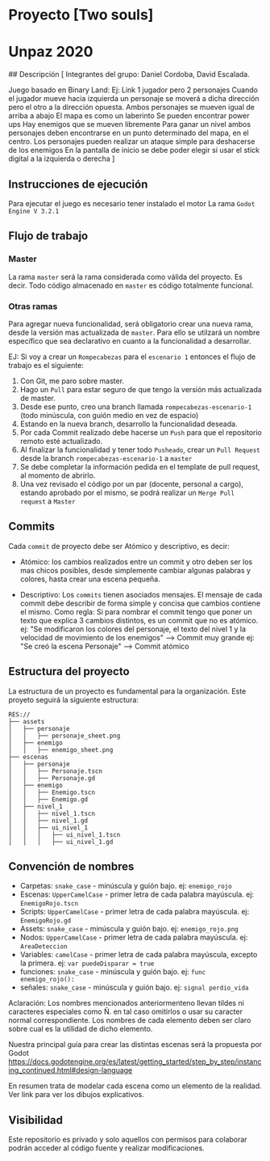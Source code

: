 # Proyecto [Two souls]
# Unpaz 2020

## Descripción
[
Integrantes del grupo: Daniel Cordoba, David Escalada.

Juego basado en Binary Land: Ej: Link
1 jugador pero 2 personajes
Cuando el jugador mueve hacia izquierda un personaje se moverá a dicha dirección pero el otro a la dirección opuesta.
Ambos personajes se mueven igual de arriba a abajo
El mapa es como un laberinto
Se pueden encontrar power ups
Hay enemigos que se mueven libremente
Para ganar un nivel ambos personajes deben encontrarse en un punto determinado del mapa, en el centro.
Los personajes pueden realizar un ataque simple para deshacerse de los enemigos
En la pantalla de inicio se debe poder elegir si usar el stick digital a la izquierda o derecha
]

## Instrucciones de ejecución

Para ejecutar el juego es necesario tener instalado el motor La rama `Godot Engine V 3.2.1`

## Flujo de trabajo

### Master

La rama `master` será la rama considerada como válida del proyecto. Es decir. Todo código almacenado en `master` es código totalmente funcional.

### Otras ramas

Para agregar nueva funcionalidad, será obligatorio crear una nueva rama, desde la versión mas actualizada de `master`. Para ello se utilzará un nombre específico que sea declarativo en cuanto a la funcionalidad a desarrollar.

EJ:
Si voy a crear un `Rompecabezas` para el `escenario 1` entonces el flujo de trabajo es el siguiente:

1. Con Git, me paro sobre master.
2. Hago un `Pull` para estar seguro de que tengo la versión más actualizada de master.
3. Desde ese punto, creo una branch llamada `rompecabezas-escenario-1`  (todo minúscula, con guión medio en vez de espacio)
4. Estando en la nueva branch, desarrollo la funcionalidad deseada.
5. Por cada Commit realizado debe hacerse un `Push` para que el repositorio remoto esté actualizado.
6. Al finalizar la funcionalidad y tener todo `Pusheado`, crear un `Pull Request` desde la branch `rompecabezas-escenario-1` a `master`
7. Se debe completar la información pedida en el template de pull request, al momento de abrirlo.
8. Una vez revisado el código por un par (docente, personal a cargo), estando aprobado por el mismo, se podrá realizar un `Merge Pull request` a `Master`


## Commits

Cada `commit` de proyecto debe ser Atómico y descriptivo, es decir:

* Atómico: los cambios realizados entre un commit y otro deben ser los mas chicos posibles, desde simplemente cambiar algunas palabras y colores, hasta crear una escena pequeña.

* Descriptivo: Los `commits` tienen asociados mensajes. El mensaje de cada commit debe describir de forma simple y concisa que cambios contiene el mismo. Como regla: Si para nombrar el commit tengo que poner un texto que explica 3 cambios distintos, es un commit que no es atómico.
ej: "Se modificaron los colores del personaje, el texto del nivel 1 y la velocidad de movimiento de los enemigos" --> Commit muy grande
ej: "Se creó la escena Personaje"  --> Commit atómico


## Estructura del proyecto

La estructura de un proyecto es fundamental para la organización. Este proyeto seguirá la siguiente estructura:
```
RES://
├── assets
│   ├── personaje
│   │   ├── personaje_sheet.png
│   ├── enemigo
│   │   ├── enemigo_sheet.png
├── escenas
│   ├── personaje
│   │   ├── Personaje.tscn
│   │   ├── Personaje.gd
│   ├── enemigo
│   │   ├── Enemigo.tscn
│   │   ├── Enemigo.gd
│   ├── nivel_1
│   │   ├── nivel_1.tscn
│   │   ├── nivel_1.gd
│   │   ├── ui_nivel_1
│   │   │   ├── ui_nivel_1.tscn
│   │   │   ├── ui_nivel_1.gd
```


## Convención de nombres

* Carpetas: `snake_case` - minúscula y guión bajo.  ej: `enemigo_rojo`
* Escenas: `UpperCamelCase` - primer letra de cada palabra mayúscula. ej: `EnemigoRojo.tscn`
* Scripts: `UpperCamelCase` - primer letra de cada palabra mayúscula. ej: `EnemigoRojo.gd`
* Assets: `snake_case` - minúscula y guión bajo.  ej: `enemigo_rojo.png`
* Nodos: `UpperCamelCase` - primer letra de cada palabra mayúscula. ej: `AreaDeteccion`
* Variables: `camelCase` - primer letra de cada palabra mayúscula, excepto la primera.  ej: `var puedeDisparar = true`
* funciones: `snake_case` - minúscula y guión bajo.  ej: `func enemigo_rojo():`
* señales: `snake_case` - minúscula y guión bajo.  ej: `signal perdio_vida`

Aclaración: Los nombres mencionados anteriormenteno llevan tildes ni caracteres especiales como Ñ. en tal caso omitirlos o usar su caracter normal correspondiente.
Los nombres de cada elemento deben ser claro sobre cual es la utilidad de dicho elemento.

Nuestra principal guía para crear las distintas escenas será la propuesta por Godot
https://docs.godotengine.org/es/latest/getting_started/step_by_step/instancing_continued.html#design-language

En resumen trata de modelar cada escena como un elemento de la realidad. Ver link para ver los dibujos explicativos.

## Visibilidad

Este repositorio es privado y solo aquellos con permisos para colaborar podrán acceder al código fuente y realizar modificaciones.
